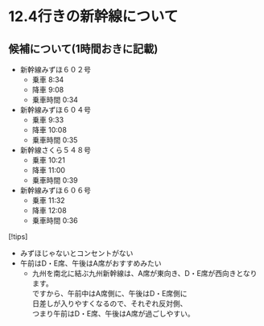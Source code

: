 # 12.4行きの新幹線について

## 候補について(1時間おきに記載)

- 新幹線みずほ６０２号
  - 乗車 8:34
  - 降車 9:08
  - 乗車時間 0:34
- 新幹線みずほ６０４号
  - 乗車 9:33
  - 降車 10:08
  - 乗車時間 0:35
- 新幹線さくら５４８号
  - 乗車 10:21
  - 降車 11:00
  - 乗車時間 0:39
- 新幹線みずほ６０６号
  - 乗車 11:32
  - 降車 12:08
  - 乗車時間 0:36

[!tips]
- みずほじゃないとコンセントがない
- 午前はD・E席、午後はA席がおすすめみたい
  - 九州を南北に結ぶ九州新幹線は、A席が東向き、D・E席が西向きとなります。<br>
  ですから、午前中はA席側に、午後はD・E席側に<br>
  日差しが入りやすくなるので、それぞれ反対側、<br>
  つまり午前はD・E席、午後はA席が過ごしやすい。